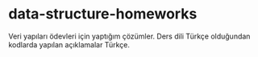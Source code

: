 # data-structure-homeworks
Veri yapıları ödevleri için yaptığım çözümler. Ders dili Türkçe olduğundan kodlarda yapılan açıklamalar Türkçe.
